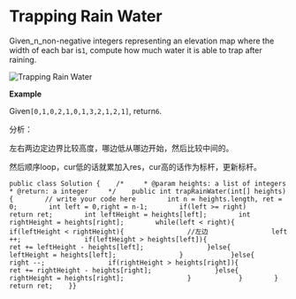 # Trapping Rain Water

Given\_n\_non-negative integers representing an elevation map where the width of each bar is`1`, compute how much water it is able to trap after raining.

![Trapping Rain Water](https://lintcode-media.s3.amazonaws.com/problem/rainwatertrap.png)

**Example**

Given`[0,1,0,2,1,0,1,3,2,1,2,1]`, return`6`.

分析：

左右两边定边界比较高度，哪边低从哪边开始，然后比较中间的。

然后顺序loop，cur低的话就累加入res，cur高的话作为标杆，更新标杆。

```text
public class Solution {    /*     * @param heights: a list of integers     * @return: a integer     */    public int trapRainWater(int[] heights) {        // write your code here        int n = heights.length, ret = 0;        int left = 0,right = n-1;        if(left >= right)            return ret;        int leftHeight = heights[left];        int rightHeight = heights[right];        while(left < right){            if(leftHeight < rightHeight){                //左边                left ++;                if(leftHeight > heights[left]){                    ret += leftHeight - heights[left];                }else{                    leftHeight = heights[left];                }            }else{                right --;                if(rightHeight > heights[right]){                    ret += rightHeight - heights[right];                }else{                    rightHeight = heights[right];                }            }        }        return ret;    }}
```

